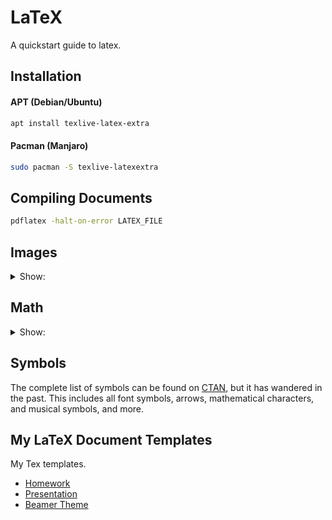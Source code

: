 # LaTeX

A quickstart guide to latex.


## Installation

#### APT (Debian/Ubuntu)

```bash
apt install texlive-latex-extra
```

#### Pacman (Manjaro)

```bash
sudo pacman -S texlive-latexextra
```


## Compiling Documents

```bash
pdflatex -halt-on-error LATEX_FILE
```



## Images
<details>
<summary>Show:</summary>

Quick guide to adding images.

```tex
%% Preamble
\usepackage{graphicx}

%% Document
\begin{figure}[h]
    \centering
        \includegraphics[width=0.5\textwidth]{ IMAGE_PATH }
        \caption{ CAPTION }
\end{figure}
```

### Placement

| value |  placement                               |
|-------|------------------------------------------|
| h 	| Approx. here                             |
| H 	| Precisely here. Requires float package   |
| t 	| Top of page.                             |
| b 	| Bottom of page.                          |
| p 	| Special page for floats only.            |
| ! 	| Override positional optimization         |

</details>



## Math
<details>
<summary>Show:</summary>


- Inline math formulas use `\(   \)`
- Block math formulas use: `\[   \]`
- The package `amsmath` adds a lot of math functions and symbols.
- The package `amssymb` gives you access to a many more math symbols.

### Math Symbols
A list of symbols I use often:

| symbol                 | LaTeX                  | Description                                |
|------------------------|------------------------|--------------------------------------------|
| $\mathbb{R}$           | `\mathbb{R}`           | Real Numbers                               |
| $\mathbb{N}$           | `\mathbb{N}`           | Natural Numbers                            |
| $\mathbb{Z}$           | `\mathbb{Z}`           | Zahlen Numbers (integers)                  |
| $\mathbb{Q}$           | `\mathbb{Q}`           | Complex Numbers                            |
| $\mathbb{1}$           | `\mathbb{1}`           | Identity Matrix                            |
| $\dagger$              | `\dagger`              | Adjoint Operator (Hermitian Conjugate)     |
| $\cap$                 | `\cap`                 | Intersection (set theory)                  |
| $\cup$                 | `\cup`                 | Union (set theory)                         |

### Math Snippets

#### Align
In block sections the `align` function is used to line up formulas horizontally.
Each new line in the `align` block can have different anchor points, at `&`, `&&`, etc.
These anchor points will match horizonally on each new line.

LaTeX:
```tex
\begin{align}
    f(x) & = x^2 + 4^x + 3 \\
         & = (x+3)(x+1)   && \text{factoring the polynomial} \\
         & && \{Now we can find the roots}
\end{align}
```
Output:
$$  \begin{align}
    f(x) & = x^2 + 4^x + 3 \\
         & = (x+3)(x+1)   && \text{factoring the polynomial} \\
         & && \text{Now we can find the roots}
\end{align} $$

#### Piecewise Functions
LaTeX:
```tex
\usepackage{amsmath}
\[
    f(x) = \begin{cases}
        \frac{1}{2} \text{ $x$ is heads} \\
        \frac{1}{2} \text{ $x$ is tails}
    \end{cases}
\]
```

Output:
$$ f(x) = \begin{cases}
\frac{1}{2} \text{ $x$ is heads} \\
    \frac{1}{2} \text{ $x$ is tails}
\end{cases} $$

</details>



## Symbols
The complete list of symbols can be found on [CTAN](http://tug.ctan.org/info/symbols/comprehensive/symbols-a4.pdf),
but it has wandered in the past.
This includes all font symbols, arrows, mathematical characters, and musical symbols, and more.


## My LaTeX Document Templates
My Tex templates.
- [Homework](storage/homework.tex)
- [Presentation](storage/presentation.tex)
- [Beamer Theme](storage/beamerthemelight.sty)
